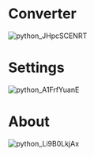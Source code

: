 # Converter

![python_JHpcSCENRT](https://user-images.githubusercontent.com/120926143/210753531-d38f640b-763a-4c34-9a13-1346c9ed0921.png)

# Settings

![python_A1FrfYuanE](https://user-images.githubusercontent.com/120926143/210753569-5dac8e3c-df2e-4160-b7fc-77a827ab84a1.png)

# About

![python_Li9B0LkjAx](https://user-images.githubusercontent.com/120926143/210753597-8d9000ac-20bf-45e2-ae82-d7d48fac375e.png)
